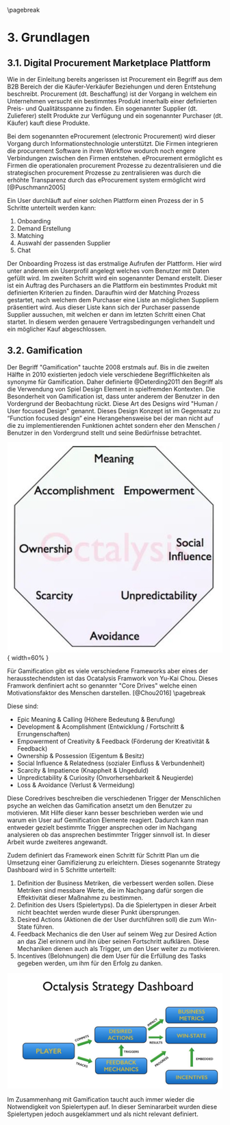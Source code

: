 \pagebreak

# 3. Grundlagen

## 3.1. Digital Procurement Marketplace Plattform

Wie in der Einleitung bereits angerissen ist Procurement ein Begriff aus dem B2B Bereich der die Käufer-Verkäufer Beziehungen und deren Entstehung beschreibt. Procurement (dt. Beschaffung) ist der Vorgang in welchem ein Unternehmen versucht ein bestimmtes Produkt innerhalb einer definierten Preis- und Qualitätsspanne zu finden. Ein sogenannter Supplier (dt. Zulieferer) stellt Produkte zur Verfügung und ein sogenannter Purchaser (dt. Käufer) kauft diese Produkte.

Bei dem sogenannten eProcurement (electronic Procurement) wird dieser Vorgang durch Informationstechnologie unterstützt. Die Firmen integrieren die procurement Software in ihren Workflow wodurch noch engere Verbindungen zwischen den Firmen entstehen. eProcurement ermöglicht es Firmen die operationalen procurement Prozesse zu dezentralisieren und die strategischen procurement Prozesse zu zentralisieren was durch die erhöhte Transparenz durch das eProcurement system ermöglicht wird [@Puschmann2005]

Ein User durchläuft auf einer solchen Plattform einen Prozess der in 5 Schritte unterteilt werden kann:

1. Onboarding
2. Demand Erstellung
3. Matching
4. Auswahl der passenden Supplier
5. Chat

Der Onboarding Prozess ist das erstmalige Aufrufen der Plattform. Hier wird unter anderem ein Userprofil angelegt welches vom Benutzer mit Daten gefüllt wird. Im zweiten Schritt wird ein sogenannter Demand erstellt. Dieser ist ein Auftrag des Purchasers an die Plattform ein bestimmtes Produkt mit definierten Kriterien zu finden. Daraufhin wird der Matching Prozess gestartet, nach welchem dem Purchaser eine Liste an möglichen Suppliern präsentiert wird. Aus dieser Liste kann sich der Purchaser passende Supplier aussuchen, mit welchen er dann im letzten Schritt einen Chat startet. In diesem werden genauere Vertragsbedingungen verhandelt und ein möglicher Kauf abgeschlossen.

## 3.2. Gamification

Der Begriff "Gamification" tauchte 2008 erstmals auf. Bis in die zweiten Hälfte in 2010 existierten jedoch viele verschiedene Begrifflichkeiten als synonyme für Gamification. Daher definierte @Deterding2011 den Begriff als die Verwendung von Spiel Design Element in spielfremden Kontexten. Die Besonderheit von Gamification ist, dass unter anderem der Benutzer in den Vordergrund der Beobachtung rückt. Diese Art des Designs wird "Human / User focused Design" genannt. Dieses Design Konzept ist im Gegensatz zu “Function focused design” eine Herangehensweise bei der man nicht auf die zu implementierenden Funktionen achtet sondern eher den Menschen / Benutzer in den Vordergrund stellt und seine Bedürfnisse betrachtet.

!["Ocatlysis acht Core Drives"](assets/actalysis.jpg){ width=60% }

Für Gamification gibt es viele verschiedene Frameworks aber eines der herausstechendsten ist das Ocatalysis Framwork von Yu-Kai Chou. Dieses Framwork denfiniert acht so genannter "Core Drives" welche einen Motivationsfaktor des Menschen darstellen. [@Chou2016]
\pagebreak

Diese sind:

- Epic Meaning & Calling (Höhere Bedeutung & Berufung)
- Development & Acomplishment (Entwicklung / Fortschritt & Errungenschaften)
- Empowerment of Creativity & Feedback (Förderung der Kreativität & Feedback)
- Ownership & Possession (Eigentum & Besitz)
- Social Influence & Relatedness (sozialer Einfluss & Verbundenheit)
- Scarcity & Impatience (Knappheit & Ungeduld)
- Unpredictability & Curiosity (Onvorhersehbarkeit & Neugierde)
- Loss & Avoidance (Verlust & Vermeidung)

Diese Coredrives beschreiben die verschiedenen Trigger der Menschlichen psyche an welchen das Gamification ansetzt um den Benutzer zu motivieren. Mit Hilfe dieser kann besser beschrieben werden wie und warum ein User auf Gemification Elemente reagiert. Dadurch kann man entweder gezielt bestimmte Trigger ansprechen oder im Nachgang analysieren ob das ansprechen bestimmter Trigger sinnvoll ist. In dieser Arbeit wurde zweiteres angewandt.

Zudem definiert das Framework einen Schritt für Schritt Plan um die Umsetzung einer Gamifizierung zu erleichtern. Dieses sogenannte Strategy Dashboard wird in 5 Schritte unterteilt:

1. Definition der Business Metriken, die verbessert werden sollen. Diese Metriken sind messbare Werte, die im Nachgang dafür sorgen die Effektivität dieser Maßnahme zu bestimmen.
2. Definition des Users (Spielertyps). Da die Spielertypen in dieser Arbeit nicht beachtet werden wurde dieser Punkt übersprungen.
3. Desired Actions (Aktionen die der User durchführen soll) die zum Win-State führen.
4. Feedback Mechanics die den User auf seinem Weg zur Desired Action an das Ziel erinnern und ihn über seinen Fortschritt aufklären. Diese Mechaniken dienen auch als Trigger, um den User weiter zu motivieren.
5. Incentives (Belohnungen) die dem User für die Erfüllung des Tasks gegeben werden, um ihm für den Erfolg zu danken.

!["Ocatlysis acht Core Drives"](assets/octalysis_strat_dash.png)

Im Zusammenhang mit Gamification taucht auch immer wieder die Notwendigkeit von Spielertypen auf. In dieser Seminararbeit wurden diese Spielertypen jedoch ausgeklammert und als nicht relevant definiert.
